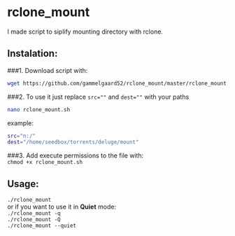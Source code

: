 # rclone_mount
I made script to siplify mounting directory with rclone. <br />

Instalation:
----------
###1. Download script with:
```bash
wget https://github.com/gammelgaard52/rclone_mount/master/rclone_mount.sh
```
###2. To use it just replace `src=""` and `dest=""` with your paths 
```bash
nano rclone_mount.sh
```
example:<br />
```bash
src="n:/"
dest="/home/seedbox/torrents/deluge/mount"
```
###3. Add execute permissions to the file with: <br />
`chmod +x rclone_mount.sh`<br />

Usage:
----------
`./rclone_mount`<br />
or if you want to use it in **Quiet** mode:<br />
`./rclone_mount -q`<br />
`./rclone_mount -Q`<br />
`./rclone_mount --quiet`<br />
